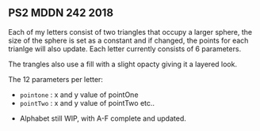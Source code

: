 ## PS2 MDDN 242 2018

Each of my letters consist of two triangles that occupy a larger sphere, the size of the sphere is set as a constant and if changed, the points for each trianlge will also update. Each letter currently consists of 6 parameters.

The trangles also use a fill with a slight opacty giving it a layered look.

The 12 parameters per letter:
  * `pointone` : x and y value of pointOne
  * `pointTwo` : x and y value of pointTwo
  etc..

 - Alphabet still WIP, with A-F complete and updated.